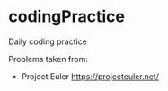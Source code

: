 # codingPractice
Daily coding practice

Problems taken from:
- Project Euler https://projecteuler.net/

